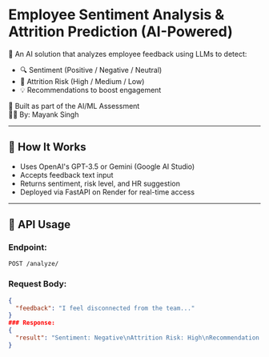 # Employee Sentiment Analysis & Attrition Prediction (AI-Powered)

🎯 An AI solution that analyzes employee feedback using LLMs to detect:
- 🔍 Sentiment (Positive / Negative / Neutral)
- 🚨 Attrition Risk (High / Medium / Low)
- 💡 Recommendations to boost engagement

📁 Built as part of the AI/ML Assessment  
👨‍💻 By: Mayank Singh

---

## 🧠 How It Works

- Uses OpenAI's GPT-3.5 or Gemini (Google AI Studio)
- Accepts feedback text input
- Returns sentiment, risk level, and HR suggestion
- Deployed via FastAPI on Render for real-time access

---

## 🚀 API Usage

### Endpoint:
`POST /analyze/`

### Request Body:
```json
{
  "feedback": "I feel disconnected from the team..."
}
### Response:
{
  "result": "Sentiment: Negative\nAttrition Risk: High\nRecommendation: Schedule a 1:1 meeting..."
}
